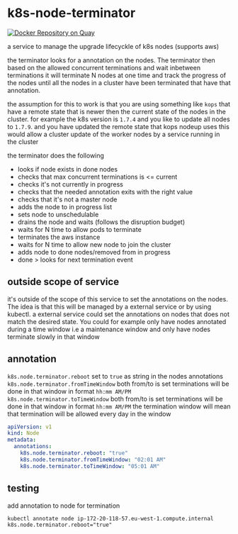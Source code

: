 # k8s-node-terminator
[![Docker Repository on Quay](https://quay.io/repository/mad01/k8s-node-terminator/status "Docker Repository on Quay")](https://quay.io/repository/mad01/k8s-node-terminator)

a service to manage the upgrade lifecyckle of k8s nodes (supports aws)

the terminator looks for a annotation on the nodes. The terminator then based on the allowed concurrent terminations and wait inbetween terminations it will terminate N nodes at one time and track the progress of the nodes until all the nodes in a cluster have been terminated that have that annotation. 

the assumption for this to work is that you are using something like `kops` that have a remote state that is newer then the current state of the nodes in the cluster. for example the k8s version is `1.7.4` and you like to update all nodes to `1.7.9`. and you have updated the remote state that kops nodeup uses this would allow a cluster update of the worker nodes by a service running in the cluster


the terminator does the following
* looks if node exists in done nodes
* checks that max concurrent terminations is <= current
* checks it's not currently in progress
* checks that the needed annotation exits with the right value
* checks that it's not a master node
* adds the node to in progress list
* sets node to unschedulable
* drains the node and waits (follows the disruption budget)
* waits for N time to allow pods to terminate
* terminates the aws instance
* waits for N time to allow new node to join the cluster
* adds node to done nodes/removed from in progress
* done > looks for next termination event

## outside scope of service 

it's outside of the scope of this service to set the annotations on the nodes. The idea is that this will be managed by a external service or by using kubectl. a external service could set the annotations on nodes that does not match the desired state. You could for example only have nodes annotated during a time window i.e a maintenance window and only have nodes terminate slowly in that window

## annotation
`k8s.node.terminator.reboot` set to `true` as string in the nodes annotations
`k8s.node.terminator.fromTimeWindow` both from/to is set terminations will be done in that window in format `hh:mm AM/PM`
`k8s.node.terminator.toTimeWindow` both from/to is set terminations will be done in that window in format `hh:mm AM/PM`
the termination window will mean that termination will be allowed every day in the window

```yaml
apiVersion: v1
kind: Node
metadata:
  annotations:
    k8s.node.terminator.reboot: "true"
    k8s.node.terminator.fromTimeWindow: "02:01 AM"
    k8s.node.terminator.toTimeWindow: "05:01 AM"

```

## testing 
add annotation to node for termination
```
kubectl annotate node ip-172-20-118-57.eu-west-1.compute.internal k8s.node.terminator.reboot="true"
```


